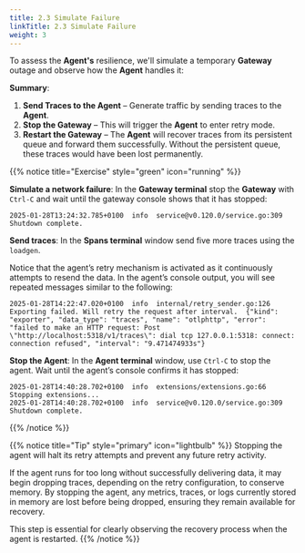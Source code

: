 ```yaml
---
title: 2.3 Simulate Failure
linkTitle: 2.3 Simulate Failure
weight: 3
---
```


To assess the **Agent's** resilience, we'll simulate a temporary **Gateway** outage and observe how the **Agent** handles it:

**Summary**:

1. **Send Traces to the Agent** – Generate traffic by sending traces to the **Agent**.
2. **Stop the Gateway** – This will trigger the **Agent** to enter retry mode.
3. **Restart the Gateway** – The **Agent** will recover traces from its persistent queue and forward them successfully. Without the persistent queue, these traces would have been lost permanently.

{{% notice title="Exercise" style="green" icon="running" %}}

**Simulate a network failure**: In the **Gateway terminal** stop the **Gateway** with `Ctrl-C` and wait until the gateway console shows that it has stopped:

```text
2025-01-28T13:24:32.785+0100  info  service@v0.120.0/service.go:309  Shutdown complete.
```

**Send traces**: In the **Spans terminal** window send five more traces using the `loadgen`.

Notice that the agent’s retry mechanism is activated as it continuously attempts to resend the data. In the agent’s console output, you will see repeated messages similar to the following:

```text
2025-01-28T14:22:47.020+0100  info  internal/retry_sender.go:126  Exporting failed. Will retry the request after interval.  {"kind": "exporter", "data_type": "traces", "name": "otlphttp", "error": "failed to make an HTTP request: Post \"http://localhost:5318/v1/traces\": dial tcp 127.0.0.1:5318: connect: connection refused", "interval": "9.471474933s"}
```

**Stop the Agent**: In the **Agent terminal** window, use `Ctrl-C` to stop the agent. Wait until the agent’s console confirms it has stopped:

```text
2025-01-28T14:40:28.702+0100  info  extensions/extensions.go:66  Stopping extensions...
2025-01-28T14:40:28.702+0100  info  service@v0.120.0/service.go:309  Shutdown complete.
```

{{% /notice %}}

{{% notice title="Tip" style="primary" icon="lightbulb" %}}
Stopping the agent will halt its retry attempts and prevent any future retry activity.

If the agent runs for too long without successfully delivering data, it may begin dropping traces, depending on the retry configuration, to conserve memory. By stopping the agent, any metrics, traces, or logs currently stored in memory are lost before being dropped, ensuring they remain available for recovery.

This step is essential for clearly observing the recovery process when the agent is restarted.
{{% /notice %}}
